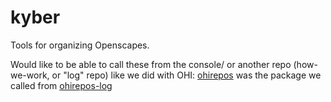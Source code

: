 # kyber
Tools for organizing Openscapes.

Would like to be able to call these from the console/ or another repo (how-we-work, or "log" repo) like we did with OHI: [ohirepos](https://ohi-science/ohirepos) was the package we called from [ohirepos-log](https://ohi-science/ohirepos-log)
